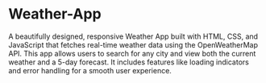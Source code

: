 # Weather-App
A beautifully designed, responsive Weather App built with HTML, CSS, and JavaScript that fetches real-time weather data using the OpenWeatherMap API. This app allows users to search for any city and view both the current weather and a 5-day forecast. It includes features like loading indicators and error handling for a smooth user experience.
